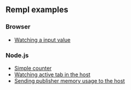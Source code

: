 ## Rempl examples

### Browser

* [Watching a input value](web-input)

### Node.js

* [Simple counter](node/counter)
* [Watching active tab in the host](node/env-active-tab)
* [Sending publisher memory usage to the host](node/env-memory-usage)
